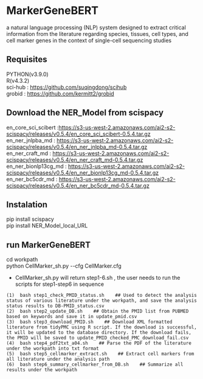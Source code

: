 # MarkerGeneBERT
a natural language processing (NLP) system designed to extract critical information from the literature regarding species, tissues, cell types, and cell marker genes in the context of single-cell sequencing studies


## Requisites
PYTHON(v3.9.0)<br>
R(v4.3.2)<br>
sci-hub : https://github.com/suqingdong/scihub<br>
grobid : https://github.com/kermitt2/grobid<br>


## Download the NER_Model from scispacy
en_core_sci_scibert :https://s3-us-west-2.amazonaws.com/ai2-s2-scispacy/releases/v0.5.4/en_core_sci_scibert-0.5.4.tar.gz<br>
en_ner_jnlpba_md : https://s3-us-west-2.amazonaws.com/ai2-s2-scispacy/releases/v0.5.4/en_ner_jnlpba_md-0.5.4.tar.gz<br>
en_ner_craft_md : https://s3-us-west-2.amazonaws.com/ai2-s2-scispacy/releases/v0.5.4/en_ner_craft_md-0.5.4.tar.gz<br>
en_ner_bionlp13cg_md : https://s3-us-west-2.amazonaws.com/ai2-s2-scispacy/releases/v0.5.4/en_ner_bionlp13cg_md-0.5.4.tar.gz<br>
en_ner_bc5cdr_md : https://s3-us-west-2.amazonaws.com/ai2-s2-scispacy/releases/v0.5.4/en_ner_bc5cdr_md-0.5.4.tar.gz<br>

## Instalation
pip install scispacy<br>
pip install NER_Model_local_URL<br>


##  run MarkerGeneBERT
cd workpath<br>
python CellMarker_sh.py --cfg CellMarker.cfg<br> 
- CellMarker_sh.py will return step1-6.sh , the user needs to run the scripts for step1-step6 in sequence
```
(1)  bash step1_check_PMID_status.sh    ## Used to detect the analysis status of various literature under the workpath, and save the analysis status results to DB-PMID_status.csv 
(2)  bash step2_update_DB.sh    ## Obtain the PMID list from PUBMED based on keywords and save it in update_pmid.csv
(3)  bash step3_download_PMID.sh    ## Download XML formatted literature from tidyPMC using R script. If the download is successful, it will be updated to the database directory. If the download fails, the PMID will be saved to update_PMID_checked_PMC_download_fail.csv
(4)  bash step4_pdf2txt_a04.sh    ## Parse the PDF of the literature under the workpath into txt format
(5)  bash step5_cellmarker_extract.sh    ## Extract cell markers from all literature under the analysis path
(6)  bash step6_summary_cellmarker_from_DB.sh    ## Summarize all results under the workpath
```





